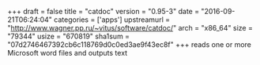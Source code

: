 +++
draft = false
title = "catdoc"
version = "0.95-3"
date = "2016-09-21T06:24:04"
categories = ['apps']
upstreamurl = "http://www.wagner.pp.ru/~vitus/software/catdoc/"
arch = "x86_64"
size = "79344"
usize = "670819"
sha1sum = "07d2746467392cb6c118769d0c0ed3ae9f43ec8f"
+++
reads one or more Microsoft word files and outputs text